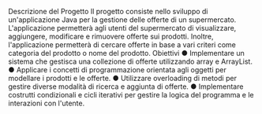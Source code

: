Descrizione del Progetto
Il progetto consiste nello sviluppo di un'applicazione Java per la gestione delle
offerte di un supermercato. L'applicazione permetterà agli utenti del supermercato di
visualizzare, aggiungere, modificare e rimuovere offerte sui prodotti. Inoltre,
l'applicazione permetterà di cercare offerte in base a vari criteri come categoria del
prodotto o nome del prodotto.
Obiettivi
● Implementare un sistema che gestisca una collezione di offerte utilizzando
array e ArrayList.
● Applicare i concetti di programmazione orientata agli oggetti per modellare i
prodotti e le offerte.
● Utilizzare overloading di metodi per gestire diverse modalità di ricerca e
aggiunta di offerte.
● Implementare costrutti condizionali e cicli iterativi per gestire la logica del
programma e le interazioni con l'utente.
